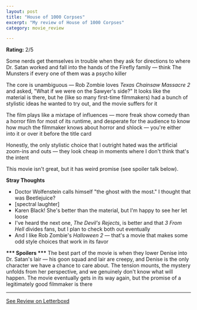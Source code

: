 ```yaml
---
layout: post
title: "House of 1000 Corpses"
excerpt: "My review of House of 1000 Corpses"
category: movie_review

---
```


**Rating:** 2/5

Some nerds get themselves in trouble when they ask for directions to where Dr. Satan worked and fall into the hands of the Firefly family — think The Munsters if every one of them was a psycho killer

The core is unambiguous — Rob Zombie loves <i>Texas Chainsaw Massacre 2</i> and asked, "What if we were on the Sawyer's side?" It looks like the material is there, but he (like so many first-time filmmakers) had a bunch of stylistic ideas he wanted to try out, and the movie suffers for it

The film plays like a mixtape of influences — more freak show comedy than a horror film for most of its runtime, and desperate for the audience to know how much the filmmaker knows about horror and shlock — you're either into it or over it before the title card

Honestly, the only stylistic choice that I outright hated was the artificial zoom-ins and outs — they look cheap in moments where I don't think that's the intent

This movie isn't great, but it has weird promise (see spoiler talk below).


<b>Stray Thoughts</b>
* Doctor Wolfenstein calls himself "the ghost with the most." I thought that was Beetlejuice?
* [spectral laughter]
* Karen Black! She's better than the material, but I'm happy to see her let loose
* I've heard the next one,<i> The Devil's Rejects</i>, is better and that <i>3 From Hell</i> divides fans, but I plan to check both out eventually
* And I like Rob Zombie's <i>Halloween 2</i> — that's a movie that makes some odd style choices that work in its favor


<b>*** Spoilers ***</b>
The best part of the movie is when they lower Denise into Dr. Satan's lair — his goon squad and lair are creepy, and Denise is the only character we have a chance to care about. The tension mounts, the mystery unfolds from her perspective, and we genuinely don't know what will happen. The movie eventually gets in its way again, but the promise of a legitimately good filmmaker is there

<hr>

[See Review on Letterboxd](https://boxd.it/4XyPIf)
